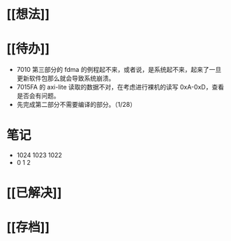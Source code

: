 # [[想法]]

# [[待办]]
- 7010 第三部分的 fdma 的例程起不来，或者说，是系统起不来，起来了一旦更新软件包那么就会导致系统崩溃。
- 7015FA 的 axi-lite 读取的数据不对，在考虑进行裸机的读写 0xA-0xD，查看是否会有问题。
- 先完成第二部分不需要编译的部分。（1/28）
# 笔记
- 1024 1023 1022
- 0       1       2
# [[已解决]]

# [[存档]]
